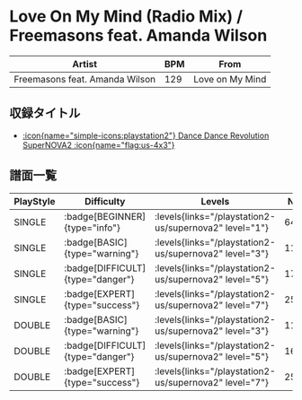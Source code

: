 # Love On My Mind (Radio Mix) / Freemasons feat. Amanda Wilson

|Artist|BPM|From|
|------|---|----|
|Freemasons feat. Amanda Wilson|129|Love on My Mind|

## 収録タイトル

- [:icon{name="simple-icons:playstation2"} Dance Dance Revolution SuperNOVA2 :icon{name="flag:us-4x3"}](/playstation2-us/supernova2)

## 譜面一覧

|PlayStyle|Difficulty|Levels|Notes|Movie|
|---------|----------|------|-----|-----|
|SINGLE| :badge[BEGINNER]{type="info"}| :levels{links="/playstation2-us/supernova2" level="1"}|64/0||
|SINGLE| :badge[BASIC]{type="warning"}| :levels{links="/playstation2-us/supernova2" level="3"}|115/10||
|SINGLE| :badge[DIFFICULT]{type="danger"}| :levels{links="/playstation2-us/supernova2" level="5"}|171/10||
|SINGLE| :badge[EXPERT]{type="success"}| :levels{links="/playstation2-us/supernova2" level="7"}|255/16||
|DOUBLE| :badge[BASIC]{type="warning"}| :levels{links="/playstation2-us/supernova2" level="3"}|115/10||
|DOUBLE| :badge[DIFFICULT]{type="danger"}| :levels{links="/playstation2-us/supernova2" level="5"}|167/6||
|DOUBLE| :badge[EXPERT]{type="success"}| :levels{links="/playstation2-us/supernova2" level="7"}|254/13||
